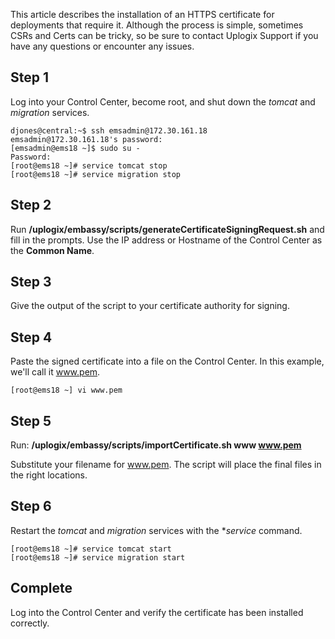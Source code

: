 This article describes the installation of an HTTPS certificate for deployments that require it. Although the process is simple, sometimes CSRs and Certs can be tricky, so be sure to contact Uplogix Support if you have any questions or encounter any issues.

## Step 1

Log into your Control Center, become root, and shut down the *tomcat* and *migration* services.

```
djones@central:~$ ssh emsadmin@172.30.161.18
emsadmin@172.30.161.18's password: 
[emsadmin@ems18 ~]$ sudo su - 
Password:
[root@ems18 ~]# service tomcat stop
[root@ems18 ~]# service migration stop
```

## Step 2

Run **/uplogix/embassy/scripts/generateCertificateSigningRequest.sh** and fill in the prompts. Use the IP address or Hostname of the Control Center as the **Common Name**.

## Step 3

Give the output of the script to your certificate authority for signing.

## Step 4

Paste the signed certificate into a file on the Control Center. In this example, we'll call it www.pem.

```
[root@ems18 ~] vi www.pem
```

## Step 5

Run: **/uplogix/embassy/scripts/importCertificate.sh www www.pem**

Substitute your filename for www.pem. The script will place the final files in the right locations.

## Step 6

Restart the *tomcat* and *migration* services with the **service* command.

```
[root@ems18 ~]# service tomcat start
[root@ems18 ~]# service migration start
```

## Complete

Log into the Control Center and verify the certificate has been installed correctly.